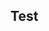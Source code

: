 ## Test

<!-- ![](https://github.com/20Scoops-CNX/hapi-mongoose-boilerplate/workflows/Check%20Hapi%20Mongoose%20Boilerplate/badge.svg) -->
